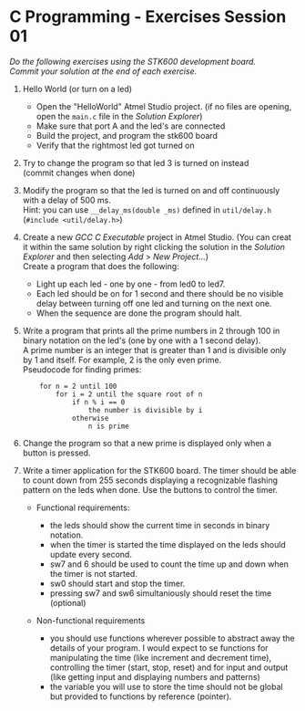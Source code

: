 # C Programming - Exercises Session 01

*Do the following exercises using the STK600 development board.  
Commit your solution at the end of each exercise.*

1. Hello World (or turn on a led)
    * Open the "HelloWorld" Atmel Studio project. (if no files are opening, open the `main.c` file in the *Solution Explorer*)
    * Make sure that port A and the led's are connected
    * Build the project, and program the stk600 board
    * Verify that the rightmost led got turned on

1. Try to change the program so that led 3 is turned on instead  
    (commit changes when done)

1. Modify the program so that the led is turned on and off continuously with a delay of 500 ms.  
    Hint: you can use `__delay_ms(double _ms)` defined in `util/delay.h` (`#include <util/delay.h>`)  

1. Create a new *GCC C Executable* project in Atmel Studio. (You can creat it within the same solution by right clicking the solution in the *Solution Explorer* and then selecting *Add* > *New Project...*)  
Create a program that does the following:
    * Light up each led - one by one - from led0 to led7.
    * Each led should be on for 1 second and there should be no visible delay between turning off one led and turning on the next one.
    * When the sequence are done the program should halt.

1. Write a program that prints all the prime numbers in 2 through 100 in binary notation on the led's (one by one with a 1 second delay).   
A prime number is an integer that is greater than 1 and is divisible only by 1 and itself. For example, 2 is the only even prime.  
Pseudocode for finding primes:  
    ```
        for n = 2 until 100 
            for i = 2 until the square root of n 
                if n % i == 0 
                    the number is divisible by i 
                otherwise 
                    n is prime
    ```

1. Change the program so that a new prime is displayed only when a button is pressed.

1. Write a timer application for the STK600 board. The timer should be able to count down from 255 seconds displaying a recognizable flashing pattern on the leds when done. Use the buttons to control the timer.  

    * Functional requirements:
        * the leds should show the current time in seconds in binary notation.
        * when the timer is started the time displayed on the leds should update every second.
        * sw7 and 6 should be used to count the time up and down when the timer is not started.
        * sw0 should start and stop the timer.
        * pressing sw7 and sw6 simultaniously should reset the time (optional)

    * Non-functional requirements
        * you should use functions wherever possible to abstract away the details of your program. I would expect to se functions for manipulating the time (like increment and decrement time), controlling the timer (start, stop, reset) and for input and output (like getting input and displaying numbers and patterns)
        * the variable you will use to store the time should not be global but provided to functions by reference (pointer).
